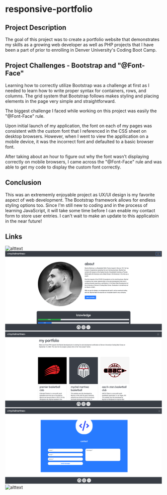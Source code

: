 # responsive-portfolio

## Project Description

The goal of this project was to create a portfolio website that demonstrates my skills as a growing web developer as well as PHP projects that I have been a part of prior to enrolling in Denver University's Coding Boot Camp.

## Project Challenges - Bootstrap and "@Font-Face"

Learning how to correctly utilize Bootstrap was a challenge at first as I needed to learn how to write proper syntax for containers, rows, and columns. The grid system that Bootstrap follows makes styling and placing elements in the page very simple and straightforward.

The biggest challenge I faced while working on this project was easily the "@Font-Face" rule. 

Upon initial launch of my application, the font on each of my pages was consistent with the custom font that I referenced in the CSS sheet on desktop browsers. However, when I went to view the appllication on a mobile device, it was the incorrect font and defaulted to a basic browser font.

After taking about an hour to figure out why the font wasn't displaying correctly on mobile browsers, I came across the "@Font-Face" rule and was able to get my code to display the custom font correctly.

## Conclusion

This was an extrememly enjoyable project as UX/UI design is my favorite aspect of web development. The Bootstrap framework allows for endless styling options too. Since I'm still new to coding and in the process of learning JavaScript, it will take some time before I can enable my contact form to store user entries. I can't wait to make an update to this applicatoin in the near future!

## Links

![alttext](https://mychalgm.github.io/responsive-portfolio "Portfolio Website")
![alttext](assets/images/about-screenshot.png "About Page Screenshot")
![alttext](assets/images/portfolio-screenshot.png "Portfolio Page Screenshot")
![alttext](assets/images/contact-screenshot.png "Contact Page Screenshot")
![alttext](https://github.com/mychalgm/responsive-portfolio "Repository")
